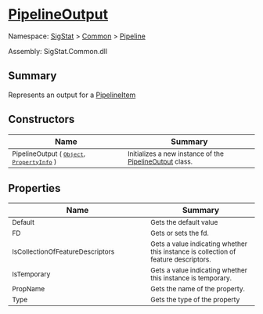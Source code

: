 # [PipelineOutput](./PipelineOutput.md)

Namespace: [SigStat]() > [Common](./../README.md) > [Pipeline](./README.md)

Assembly: SigStat.Common.dll

## Summary
Represents an output for a [PipelineItem](https://github.com/hargitomi97/sigstat/blob/master/docs/md/.md)

## Constructors

| Name<div><a href="#"><img width=400></a></div> | Summary<div><a href="#"><img width=475></a></div> | 
| --- | --- | 
| <sub>PipelineOutput ( [`Object`](https://docs.microsoft.com/en-us/dotnet/api/System.Object), [`PropertyInfo`](https://docs.microsoft.com/en-us/dotnet/api/System.Reflection.PropertyInfo) )</sub>| <sub>Initializes a new instance of the [PipelineOutput](https://github.com/hargitomi97/sigstat/blob/master/docs/md/SigStat/Common/Pipeline/PipelineOutput.md) class.</sub>| 


## Properties

| Name<div><a href="#"><img width=400></a></div> | Summary<div><a href="#"><img width=475></a></div> | 
| --- | --- | 
| <sub>Default</sub>| <sub>Gets the default value</sub>| 
| <sub>FD</sub>| <sub>Gets or sets the fd.</sub>| 
| <sub>IsCollectionOfFeatureDescriptors</sub>| <sub>Gets a value indicating whether this instance is collection of feature descriptors.</sub>| 
| <sub>IsTemporary</sub>| <sub>Gets a value indicating whether this instance is temporary.</sub>| 
| <sub>PropName</sub>| <sub>Gets the name of the property.</sub>| 
| <sub>Type</sub>| <sub>Gets the type of the property</sub>| 



